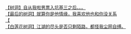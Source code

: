 [【树洞】自从我啦男票入坑基三之后。。。](http://tieba.baidu.com/p/4300825286?see_lz=1&pn=)   
[【最后的树洞】就算你是他情缘，我喜欢他也和你没关系](http://tieba.baidu.com/p/4300284640?see_lz=1&pn=)   
[【](http://tieba.baidu.com/p/4300913401?see_lz=1&pn=)   
[【白莲花树洞】江湖的尽头是否只剩陌路，都怪我尘网自缚。](http://tieba.baidu.com/p/4302104684?see_lz=1&pn=)   
